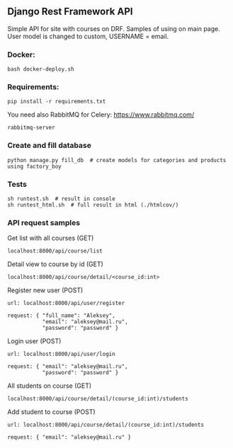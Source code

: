 ## Django Rest Framework API
Simple API for site with courses on DRF.
Samples of using on main page. <br>User model is changed to custom, USERNAME = email.

### Docker:
~~~
bash docker-deploy.sh
~~~


### Requirements:
~~~~
pip install -r requirements.txt
~~~~

You need also RabbitMQ for Celery: https://www.rabbitmq.com/
~~~~
rabbitmq-server
~~~~

### Create and fill database
~~~~
python manage.py fill_db  # create models for categories and products using factory_boy 
~~~~

### Tests
~~~
sh runtest.sh  # result in console
sh runtest_html.sh  # full result in html (./htmlcov/)
~~~

### API request samples

Get list with all courses (GET)
~~~
localhost:8000/api/course/list
~~~

Detail view to course by id (GET)
~~~
localhost:8000/api/course/detail/<course_id:int>
~~~

Register new user (POST)
~~~
url: localhost:8000/api/user/register

request: { "full_name": "Aleksey",
           "email": "aleksey@mail.ru",
           "password": "password" }
~~~
Login user (POST)
~~~
url: localhost:8000/api/user/login

request: { "email": "aleksey@mail.ru",
           "password": "password" }
~~~
All students on course (GET)
~~~
localhost:8000/api/course/detail/(course_id:int)/students
~~~ 
Add student to course (POST)
~~~
url: localhost:8000/api/course/detail/(course_id:int)/students

request: { "email": "aleksey@mail.ru" }
~~~
